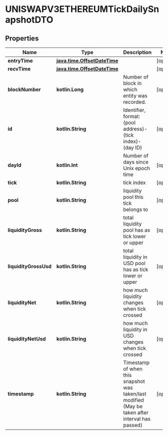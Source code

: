 
# UNISWAPV3ETHEREUMTickDailySnapshotDTO

## Properties
Name | Type | Description | Notes
------------ | ------------- | ------------- | -------------
**entryTime** | [**java.time.OffsetDateTime**](java.time.OffsetDateTime.md) |  |  [optional]
**recvTime** | [**java.time.OffsetDateTime**](java.time.OffsetDateTime.md) |  |  [optional]
**blockNumber** | **kotlin.Long** | Number of block in which entity was recorded. |  [optional]
**id** | **kotlin.String** | Identifier, format: (pool address)-(tick index)-(day ID) |  [optional]
**dayId** | **kotlin.Int** | Number of days since Unix epoch time |  [optional]
**tick** | **kotlin.String** | tick index |  [optional]
**pool** | **kotlin.String** | liquidity pool this tick belongs to |  [optional]
**liquidityGross** | **kotlin.String** | total liquidity pool has as tick lower or upper |  [optional]
**liquidityGrossUsd** | **kotlin.String** | total liquidity in USD pool has as tick lower or upper |  [optional]
**liquidityNet** | **kotlin.String** | how much liquidity changes when tick crossed |  [optional]
**liquidityNetUsd** | **kotlin.String** | how much liquidity in USD changes when tick crossed |  [optional]
**timestamp** | **kotlin.String** | Timestamp of when this snapshot was taken/last modified (May be taken after interval has passed) |  [optional]



